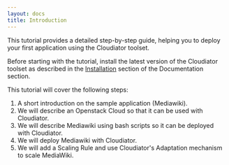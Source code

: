 ```yaml
---
layout: docs
title: Introduction
---
```


This tutorial provides a detailed step-by-step guide, helping you to deploy your first application
using the Cloudiator toolset.

Before starting with the tutorial, install the latest version of the Cloudiator toolset
as described in the [Installation](docs/installation) section of the Documentation section.

This tutorial will cover the following steps:

1. A short introduction on the sample application (Mediawiki).
2. We will describe an Openstack Cloud so that it can be used with Cloudiator.
3. We will describe Mediawiki using bash scripts so it can be deployed with Cloudiator.
4. We will deploy Mediawiki with Cloudiator.
5. We will add a Scaling Rule and use Cloudiator's Adaptation mechanism to scale MediaWiki.
